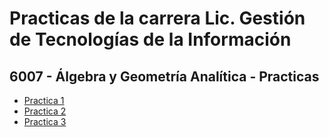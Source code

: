 # Practicas de la carrera Lic. Gestión de Tecnologías de la Información
## 6007 - Álgebra y Geometría Analítica - Practicas
- [Practica 1](https://github.com/MONZONPUNTOEXE/practice-universidad/blob/main/6007%20-%20Álgebra%20y%20Geometría%20Analítica%20-%20Practicas/6007%20-%20Álgebra%20Practica%201/Practica1Algebra.md)
- [Practica 2](.)
- [Practica 3](https://github.com/MONZONPUNTOEXE/practice-universidad/blob/main/6007%20-%20Álgebra%20y%20Geometría%20Analítica%20-%20Practicas/6007%20-%20Álgebra%20Practica%203/6007%20Álgebra%20-%20Practica%203.md)


